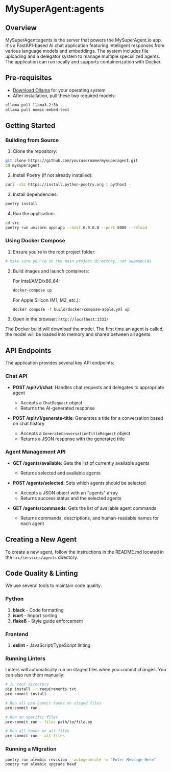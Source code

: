 # MySuperAgent:agents

## Overview

MySuperAgent:agents is the server that powers the MySuperAgent.io app. It's a FastAPI-based AI chat application featuring intelligent responses from various language models and embeddings. The system includes file uploading and a delegator system to manage multiple specialized agents. The application can run locally and supports containerization with Docker.

## Pre-requisites

- [Download Ollama](https://ollama.com/) for your operating system
- After installation, pull these two required models:

```sh
ollama pull llama3.2:3b
ollama pull nomic-embed-text
```

## Getting Started

### Building from Source

1. Clone the repository:

```sh
git clone https://github.com/yourusername/mysuperagent.git
cd mysuperagent
```

2. Install Poetry (if not already installed):

```sh
curl -sSL https://install.python-poetry.org | python3 -
```

3. Install dependencies:

```sh
poetry install
```

4. Run the application:

```sh
cd src
poetry run uvicorn app:app --host 0.0.0.0 --port 5000 --reload
```

### Using Docker Compose

1. Ensure you're in the root project folder:

```sh
# Make sure you're in the main project directory, not submodules
```

2. Build images and launch containers:

   For Intel/AMD/x86_64:

   ```sh
   docker-compose up
   ```

   For Apple Silicon (M1, M2, etc.):

   ```sh
   docker compose -f build/docker-compose-apple.yml up
   ```

3. Open in the browser: `http://localhost:3333/`

The Docker build will download the model. The first time an agent is called, the model will be loaded into memory and shared between all agents.

## API Endpoints

The application provides several key API endpoints:

### Chat API

- **POST /api/v1/chat**: Handles chat requests and delegates to appropriate agent

  - Accepts a `ChatRequest` object
  - Returns the AI-generated response

- **POST /api/v1/generate-title**: Generates a title for a conversation based on chat history
  - Accepts a `GenerateConversationTitleRequest` object
  - Returns a JSON response with the generated title

### Agent Management API

- **GET /agents/available**: Gets the list of currently available agents

  - Returns selected and available agents

- **POST /agents/selected**: Sets which agents should be selected

  - Accepts a JSON object with an "agents" array
  - Returns success status and the selected agents

- **GET /agents/commands**: Gets the list of available agent commands
  - Returns commands, descriptions, and human-readable names for each agent

## Creating a New Agent

To create a new agent, follow the instructions in the README.md located in the `src/services/agents` directory.

## Code Quality & Linting

We use several tools to maintain code quality:

### Python

1. **black** - Code formatting
2. **isort** - Import sorting
3. **flake8** - Style guide enforcement

### Frontend

1. **eslint** - JavaScript/TypeScript linting

### Running Linters

Linters will automatically run on staged files when you commit changes. You can also run them manually:

```bash
# In root directory
pip install -r requirements.txt
pre-commit install

# Run all pre-commit hooks on staged files
pre-commit run

# Run on specific files
pre-commit run --files path/to/file.py

# Run all hooks on all files
pre-commit run --all-files
```

### Running a Migration

```bash
poetry run alembic revision --autogenerate -m "Enter Message Here"
poetry run alembic upgrade head
```
